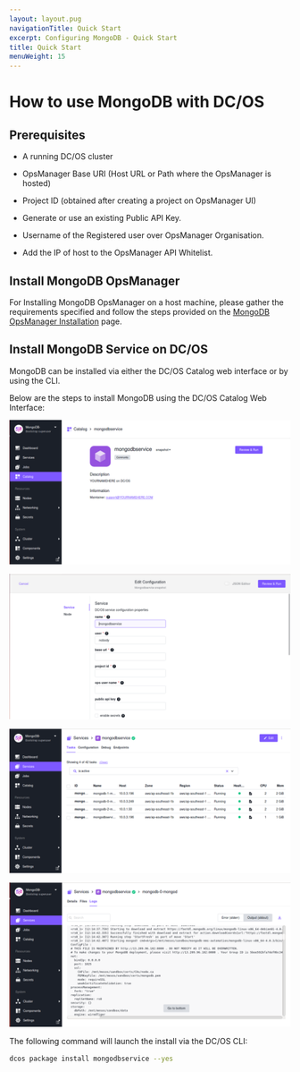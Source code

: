 ```yaml
---
layout: layout.pug
navigationTitle: Quick Start
excerpt: Configuring MongoDB - Quick Start
title: Quick Start
menuWeight: 15
---
```


# How to use MongoDB with DC/OS

## Prerequisites

* A running DC/OS cluster

* OpsManager Base URI (Host URL or Path where the OpsManager is hosted)

* Project ID (obtained after creating a project on OpsManager UI)

* Generate or use an existing Public API Key.

* Username of the Registered user over OpsManager Organisation.

* Add the IP of host to the OpsManager API Whitelist.


## Install MongoDB OpsManager

For Installing MongoDB OpsManager on a host machine, please gather the requirements specified and follow the steps provided on the [MongoDB OpsManager Installation](https://docs.opsmanager.mongodb.com/current/installation/) page.


## Install MongoDB Service on DC/OS

MongoDB can be installed via either the DC/OS Catalog web interface or by using the CLI. 

Below are the steps to install MongoDB using the DC/OS Catalog Web Interface:

[<img src="../img/Catalog_Service_View.png" alt="Catalog Service View"/>](../img/Catalog_Service_View.png)

[<img src="../img/Config_page.png" alt="Config Page"/>](../img/Config_page.png)

[<img src="../img/Running_Stage.png" alt="Running Stage"/>](../img/Running_Stage.png)

[<img src="../img/Successful_execution.png" alt="Successful Execution"/>](../img/Successful_execution.png)

The following command will launch the install via the DC/OS CLI:

```bash
dcos package install mongodbservice --yes
```




